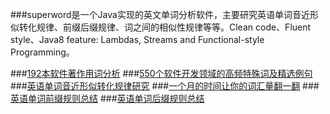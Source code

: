 ###superword是一个Java实现的英文单词分析软件，主要研究英语单词音近形似转化规律、前缀后缀规律、词之间的相似性规律等等。Clean code、Fluent style、Java8 feature: Lambdas, Streams and Functional-style Programming。

###[192本软件著作用词分析](http://user.qzone.qq.com/281032878/blog/1426602017)
###[550个软件开发领域的高频特殊词及精选例句](http://my.oschina.net/apdplat/blog/389200)
###[英语单词音近形似转化规律研究](http://my.oschina.net/apdplat/blog/378569)
###[一个月的时间让你的词汇量翻一翻](http://my.oschina.net/apdplat/blog/379303)
###[英语单词前缀规则总结](http://my.oschina.net/apdplat/blog/378753)
###[英语单词后缀规则总结](http://my.oschina.net/apdplat/blog/379330)
